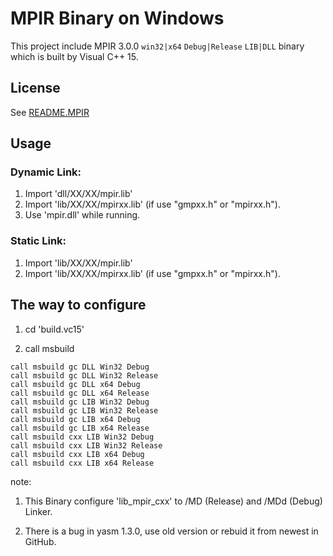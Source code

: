 # MPIR Binary on Windows

This project include MPIR 3.0.0 `win32|x64` `Debug|Release` `LIB|DLL` binary which is built by Visual C++ 15.

## License

See [README.MPIR](./README.MPIR)

## Usage

### Dynamic Link:

1. Import 'dll/XX/XX/mpir.lib'
2. Import 'lib/XX/XX/mpirxx.lib' (if use "gmpxx.h" or "mpirxx.h").
3. Use 'mpir.dll' while running.

### Static Link:

1. Import 'lib/XX/XX/mpir.lib'
2. Import 'lib/XX/XX/mpirxx.lib' (if use "gmpxx.h" or "mpirxx.h").

## The way to configure

1. cd 'build.vc15'

2. call msbuild

```
call msbuild gc DLL Win32 Debug
call msbuild gc DLL Win32 Release
call msbuild gc DLL x64 Debug
call msbuild gc DLL x64 Release
call msbuild gc LIB Win32 Debug
call msbuild gc LIB Win32 Release
call msbuild gc LIB x64 Debug
call msbuild gc LIB x64 Release
call msbuild cxx LIB Win32 Debug
call msbuild cxx LIB Win32 Release
call msbuild cxx LIB x64 Debug
call msbuild cxx LIB x64 Release
```

note:

1. This Binary configure 'lib_mpir_cxx' to /MD (Release) and /MDd (Debug) Linker.

2. There is a bug in yasm 1.3.0, use old version or rebuid it from newest in GitHub.
